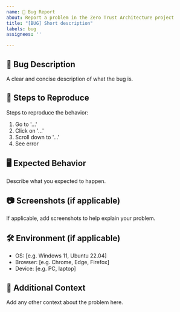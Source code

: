 ```yaml
---
name: 🐞 Bug Report
about: Report a problem in the Zero Trust Architecture project
title: "[BUG] Short description"
labels: bug
assignees: ''

---
```


## 🐛 Bug Description

A clear and concise description of what the bug is.

## 🔁 Steps to Reproduce

Steps to reproduce the behavior:
1. Go to '...'
2. Click on '...'
3. Scroll down to '...'
4. See error

## 🖥️ Expected Behavior

Describe what you expected to happen.

## 📷 Screenshots (if applicable)

If applicable, add screenshots to help explain your problem.

## 🛠️ Environment (if applicable)

- OS: [e.g. Windows 11, Ubuntu 22.04]
- Browser: [e.g. Chrome, Edge, Firefox]
- Device: [e.g. PC, laptop]

## 📌 Additional Context

Add any other context about the problem here.
